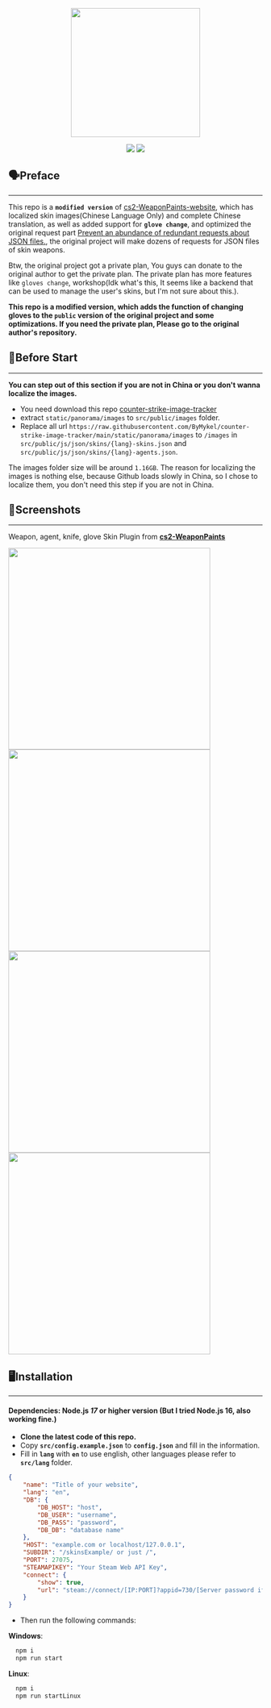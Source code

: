 <p align="center">
    <img src="https://github.com/SwaggyMacro/TgStoGifBot/raw/master/images/img_3.gif" width="256px">

</p>
<p align="center">
    <a href="README_cn.md"><img src="https://img.shields.io/badge/语言-简体中文-red"></a>
    <a href="README.md"><img src="https://img.shields.io/badge/LANG-ENGLISH-blue"></a>
</p>

## 🗣️Preface
----
This repo is a **`modified version`** of [cs2-WeaponPaints-website](https://github.com/L1teD/cs2-WeaponPaints-website), which has localized skin images(Chinese Language Only) and complete Chinese translation, as well as added support for **`glove change`**, and optimized the original request part [Prevent an abundance of redundant requests about JSON files.](https://github.com/L1teD/cs2-WeaponPaints-website/pull/12), the original project will make dozens of requests for JSON files of skin weapons.

Btw, the original project got a private plan, You guys can donate to the original author to get the private plan. The private plan has more features like `gloves change`, workshop(Idk what's this, It seems like a backend that can be used to manage the user's skins, but I'm not sure about this.).

**This repo is a modified version, which adds the function of changing gloves to the `public` version of the original project and some optimizations. If you need the private plan, Please go to the original author's repository.**

## 📝Before Start
----
**You can step out of this section if you are not in China or you don't wanna localize the images.**
- You need download this repo [counter-strike-image-tracker](https://github.com/ByMykel/counter-strike-image-tracker/)
- extract `static/panorama/images` to `src/public/images` folder.
- Replace all url `https://raw.githubusercontent.com/ByMykel/counter-strike-image-tracker/main/static/panorama/images` to `/images` in `src/public/js/json/skins/{lang}-skins.json` and `src/public/js/json/skins/{lang}-agents.json`.  

The images folder size will be around `1.16GB`.
The reason for localizing the images is nothing else, because Github loads slowly in China, so I chose to localize them, you don't need this step if you are not in China.

## 📸Screenshots
----
Weapon, agent, knife, glove Skin Plugin from **[cs2-WeaponPaints](https://github.com/Nereziel/cs2-WeaponPaints/)**

<div>
    <img src="https://github.com/SwaggyMacro/cs2-WeaponPaints-Web/blob/main/previews/2_1.png?raw=true" width="400">
    <img src="https://github.com/SwaggyMacro/cs2-WeaponPaints-Web/blob/main/previews/2_2.png?raw=true" width="400">
    <img src="https://github.com/SwaggyMacro/cs2-WeaponPaints-Web/blob/main/previews/2_3.png?raw=true" width="400">
    <img src="https://github.com/SwaggyMacro/cs2-WeaponPaints-Web/blob/main/previews/2_4.png?raw=true" width="400">
</div>


## 🖥️Installation
---
#### Dependencies: Node.js *17* or higher version (But I tried Node.js 16, also working fine.)

- **Clone the latest code of this repo.**
- Copy **`src/config.example.json`** to **`config.json`** and fill in the information.
- Fill in **`lang`** with **`en`** to use english, other languages please refer to **`src/lang`** folder.
```json
{
    "name": "Title of your website",
    "lang": "en", 
    "DB": {
        "DB_HOST": "host",
        "DB_USER": "username",
        "DB_PASS": "password",
        "DB_DB": "database name"
    },
    "HOST": "example.com or localhost/127.0.0.1",
    "SUBDIR": "/skinsExample/ or just /",
    "PORT": 27075,
    "STEAMAPIKEY": "Your Steam Web API Key",
    "connect": {
        "show": true,
        "url": "steam://connect/[IP:PORT]?appid=730/[Server password if needed]"
    }
}
```

- Then run the following commands:

**Windows**:
```bash
  npm i
  npm run start
```

**Linux**:
```bash
  npm i
  npm run startLinux
```

